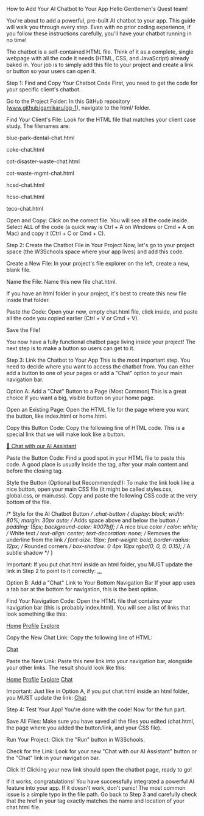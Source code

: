 How to Add Your AI Chatbot to Your App
Hello Gentlemen's Quest team!

You're about to add a powerful, pre-built AI chatbot to your app. This guide will walk you through every step. Even with no prior coding experience, if you follow these instructions carefully, you'll have your chatbot running in no time!

The chatbot is a self-contained HTML file. Think of it as a complete, single webpage with all the code it needs (HTML, CSS, and JavaScript) already baked in. Your job is to simply add this file to your project and create a link or button so your users can open it.

Step 1: Find and Copy Your Chatbot Code
First, you need to get the code for your specific client's chatbot.

Go to the Project Folder: In this GitHub repository (www.github/gamikaru/gq-1), navigate to the html/ folder.

Find Your Client's File: Look for the HTML file that matches your client case study. The filenames are:

blue-park-dental-chat.html

coke-chat.html

cot-disaster-waste-chat.html

cot-waste-mgmt-chat.html

hcsd-chat.html

hcso-chat.html

teco-chat.html

Open and Copy: Click on the correct file. You will see all the code inside. Select ALL of the code (a quick way is Ctrl + A on Windows or Cmd + A on Mac) and copy it (Ctrl + C or Cmd + C).

Step 2: Create the Chatbot File in Your Project
Now, let's go to your project space (the W3Schools space where your app lives) and add this code.

Create a New File: In your project's file explorer on the left, create a new, blank file.

Name the File: Name this new file chat.html.

If you have an html folder in your project, it's best to create this new file inside that folder.

Paste the Code: Open your new, empty chat.html file, click inside, and paste all the code you copied earlier (Ctrl + V or Cmd + V).

Save the File!

You now have a fully functional chatbot page living inside your project! The next step is to make a button so users can get to it.

Step 3: Link the Chatbot to Your App
This is the most important step. You need to decide where you want to access the chatbot from. You can either add a button to one of your pages or add a "Chat" option to your main navigation bar.

Option A: Add a "Chat" Button to a Page (Most Common)
This is a great choice if you want a big, visible button on your home page.

Open an Existing Page: Open the HTML file for the page where you want the button, like index.html or home.html.

Copy this Button Code: Copy the following line of HTML code. This is a special link that we will make look like a button.

<a href="chat.html" class="chat-button">💬 Chat with our AI Assistant</a>

Paste the Button Code: Find a good spot in your HTML file to paste this code. A good place is usually inside the <body> tag, after your main content and before the closing </body> tag.

Style the Button (Optional but Recommended!): To make the link look like a nice button, open your main CSS file (it might be called styles.css, global.css, or main.css). Copy and paste the following CSS code at the very bottom of the file.

/* Style for the AI Chatbot Button */
.chat-button {
  display: block;
  width: 80%;
  margin: 30px auto; /* Adds space above and below the button */
  padding: 15px;
  background-color: #007bff; /* A nice blue color */
  color: white; /* White text */
  text-align: center;
  text-decoration: none; /* Removes the underline from the link */
  font-size: 16px;
  font-weight: bold;
  border-radius: 12px; /* Rounded corners */
  box-shadow: 0 4px 10px rgba(0, 0, 0, 0.15); /* A subtle shadow */
}

Important: If you put chat.html inside an html folder, you MUST update the link in Step 2 to point to it correctly: <a href="html/chat.html" class="chat-button">...</a>

Option B: Add a "Chat" Link to Your Bottom Navigation Bar
If your app uses a tab bar at the bottom for navigation, this is the best option.

Find Your Navigation Code: Open the HTML file that contains your navigation bar (this is probably index.html). You will see a list of links that look something like this:

<nav>
  <a href="index.html">Home</a>
  <a href="profile.html">Profile</a>
  <a href="explore.html">Explore</a>
</nav>

Copy the New Chat Link: Copy the following line of HTML:

<a href="chat.html">Chat</a>

Paste the New Link: Paste this new link into your navigation bar, alongside your other links. The result should look like this:

<nav>
  <a href="index.html">Home</a>
  <a href="profile.html">Profile</a>
  <a href="explore.html">Explore</a>
  <a href="chat.html">Chat</a> <!-- Your new link! -->
</nav>

Important: Just like in Option A, if you put chat.html inside an html folder, you MUST update the link: <a href="html/chat.html">Chat</a>

Step 4: Test Your App!
You're done with the code! Now for the fun part.

Save All Files: Make sure you have saved all the files you edited (chat.html, the page where you added the button/link, and your CSS file).

Run Your Project: Click the "Run" button in W3Schools.

Check for the Link: Look for your new "Chat with our AI Assistant" button or the "Chat" link in your navigation bar.

Click It! Clicking your new link should open the chatbot page, ready to go!

If it works, congratulations! You have successfully integrated a powerful AI feature into your app.
If it doesn't work, don't panic! The most common issue is a simple typo in the file path. Go back to Step 3 and carefully check that the href in your <a> tag exactly matches the name and location of your chat.html file.